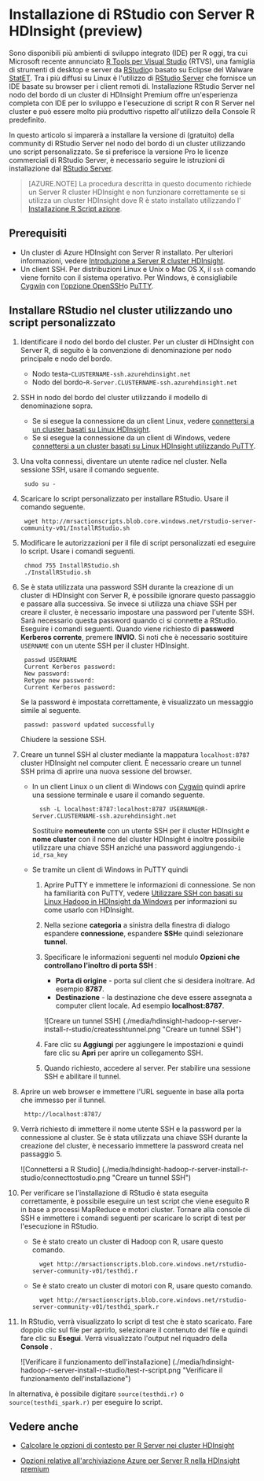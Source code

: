 <properties
    pageTitle="Installare RStudio con Server R HDInsight (preview) | Microsoft Azure"
    description="Come installare RStudio con Server R HDInsight (preview)."
    services="hdinsight"
    documentationCenter=""
    authors="jeffstokes72"
    manager="jhubbard"
    editor="cgronlun"/>

<tags
   ms.service="hdinsight"
   ms.devlang="na"
   ms.topic="article"
   ms.tgt_pltfrm="na"
   ms.workload="big-data"
   ms.date="09/16/2016"
   ms.author="jeffstok"/>


# <a name="installing-rstudio-with-r-server-on-hdinsight-preview"></a>Installazione di RStudio con Server R HDInsight (preview)

Sono disponibili più ambienti di sviluppo integrato (IDE) per R oggi, tra cui Microsoft recente annunciato [R Tools per Visual Studio](https://www.visualstudio.com/en-us/features/rtvs-vs.aspx) (RTVS), una famiglia di strumenti di desktop e server da [RStudio](https://www.rstudio.com/products/rstudio-server/)o basato su Eclipse del Walware [StatET](http://www.walware.de/goto/statet). Tra i più diffusi su Linux è l'utilizzo di [RStudio Server](https://www.rstudio.com/products/rstudio-server/) che fornisce un IDE basate su browser per i client remoti di.  Installazione RStudio Server nel nodo del bordo di un cluster di HDInsight Premium offre un'esperienza completa con IDE per lo sviluppo e l'esecuzione di script R con R Server nel cluster e può essere molto più produttivo rispetto all'utilizzo della Console R predefinito.

In questo articolo si imparerà a installare la versione di (gratuito) della community di RStudio Server nel nodo del bordo di un cluster utilizzando uno script personalizzato. Se si preferisce la versione Pro le licenze commerciali di RStudio Server, è necessario seguire le istruzioni di installazione dal [RStudio Server](https://www.rstudio.com/products/rstudio/download-server/).

> [AZURE.NOTE] La procedura descritta in questo documento richiede un Server R cluster HDInsight e non funzionare correttamente se si utilizza un cluster HDInsight dove R è stato installato utilizzando l' [Installazione R Script azione](hdinsight-hadoop-r-scripts-linux.md).

## <a name="prerequisites"></a>Prerequisiti

* Un cluster di Azure HDInsight con Server R installato. Per ulteriori informazioni, vedere [Introduzione a Server R cluster HDInsight](hdinsight-hadoop-r-server-get-started.md).
* Un client SSH. Per distribuzioni Linux e Unix o Mac OS X, il `ssh` comando viene fornito con il sistema operativo. Per Windows, è consigliabile [Cygwin](http://www.redhat.com/services/custom/cygwin/) con [l'opzione OpenSSH](https://www.youtube.com/watch?v=CwYSvvGaiWU)o [PuTTY](http://www.chiark.greenend.org.uk/~sgtatham/putty/download.html).  


## <a name="install-rstudio-on-the-cluster-using-a-custom-script"></a>Installare RStudio nel cluster utilizzando uno script personalizzato

1. Identificare il nodo del bordo del cluster. Per un cluster di HDInsight con Server R, di seguito è la convenzione di denominazione per nodo principale e nodo del bordo.

    * Nodo testa-`CLUSTERNAME-ssh.azurehdinsight.net`
    * Nodo del bordo-`R-Server.CLUSTERNAME-ssh.azurehdinsight.net` 

2. SSH in nodo del bordo del cluster utilizzando il modello di denominazione sopra. 
 
    * Se si esegue la connessione da un client Linux, vedere [connettersi a un cluster basati su Linux HDInsight](hdinsight-hadoop-linux-use-ssh-unix.md#connect-to-a-linux-based-hdinsight-cluster).
    * Se si esegue la connessione da un client di Windows, vedere [connettersi a un cluster basati su Linux HDInsight utilizzando PuTTY](hdinsight-hadoop-linux-use-ssh-windows.md#connect-to-a-linux-based-hdinsight-cluster).

3. Una volta connessi, diventare un utente radice nel cluster. Nella sessione SSH, usare il comando seguente.

        sudo su -

4. Scaricare lo script personalizzato per installare RStudio. Usare il comando seguente.

        wget http://mrsactionscripts.blob.core.windows.net/rstudio-server-community-v01/InstallRStudio.sh

5. Modificare le autorizzazioni per il file di script personalizzati ed eseguire lo script. Usare i comandi seguenti.

        chmod 755 InstallRStudio.sh
        ./InstallRStudio.sh

6. Se è stata utilizzata una password SSH durante la creazione di un cluster di HDInsight con Server R, è possibile ignorare questo passaggio e passare alla successiva. Se invece si utilizza una chiave SSH per creare il cluster, è necessario impostare una password per l'utente SSH. Sarà necessario questa password quando ci si connette a RStudio. Eseguire i comandi seguenti. Quando viene richiesto di **password Kerberos corrente**, premere **INVIO**.  Si noti che è necessario sostituire `USERNAME` con un utente SSH per il cluster HDInsight.

        passwd USERNAME
        Current Kerberos password:
        New password:
        Retype new password:
        Current Kerberos password:
        
    Se la password è impostata correttamente, è visualizzato un messaggio simile al seguente.

        passwd: password updated successfully


    Chiudere la sessione SSH.

7. Creare un tunnel SSH al cluster mediante la mappatura `localhost:8787` cluster HDInsight nel computer client. È necessario creare un tunnel SSH prima di aprire una nuova sessione del browser.

    * In un client Linux o un client di Windows con [Cygwin](http://www.redhat.com/services/custom/cygwin/) quindi aprire una sessione terminale e usare il comando seguente.

            ssh -L localhost:8787:localhost:8787 USERNAME@R-Server.CLUSTERNAME-ssh.azurehdinsight.net
            
        Sostituire **nomeutente** con un utente SSH per il cluster HDInsight e **nome cluster** con il nome del cluster HDInsight è inoltre possibile utilizzare una chiave SSH anziché una password aggiungendo`-i id_rsa_key`     

    * Se tramite un client di Windows in PuTTY quindi

        1.  Aprire PuTTY e immettere le informazioni di connessione. Se non ha familiarità con PuTTY, vedere [Utilizzare SSH con basati su Linux Hadoop in HDInsight da Windows](hdinsight-hadoop-linux-use-ssh-windows.md) per informazioni su come usarlo con HDInsight.
        2.  Nella sezione **categoria** a sinistra della finestra di dialogo espandere **connessione**, espandere **SSH**e quindi selezionare **tunnel**.
        3.  Specificare le informazioni seguenti nel modulo **Opzioni che controllano l'inoltro di porta SSH** :

            * **Porta di origine** - porta sul client che si desidera inoltrare. Ad esempio **8787**.
            * **Destinazione** - la destinazione che deve essere assegnata a computer client locale. Ad esempio **localhost:8787**.

            ![Creare un tunnel SSH] (./media/hdinsight-hadoop-r-server-install-r-studio/createsshtunnel.png "Creare un tunnel SSH")

        4. Fare clic su **Aggiungi** per aggiungere le impostazioni e quindi fare clic su **Apri** per aprire un collegamento SSH.
        5. Quando richiesto, accedere al server. Per stabilire una sessione SSH e abilitare il tunnel.

8. Aprire un web browser e immettere l'URL seguente in base alla porta che immesso per il tunnel.

        http://localhost:8787/ 

9. Verrà richiesto di immettere il nome utente SSH e la password per la connessione al cluster. Se è stata utilizzata una chiave SSH durante la creazione del cluster, è necessario immettere la password creata nel passaggio 5.

    ![Connettersi a R Studio] (./media/hdinsight-hadoop-r-server-install-r-studio/connecttostudio.png "Creare un tunnel SSH")

10. Per verificare se l'installazione di RStudio è stata eseguita correttamente, è possibile eseguire un test script che viene eseguito R in base a processi MapReduce e motori cluster. Tornare alla console di SSH e immettere i comandi seguenti per scaricare lo script di test per l'esecuzione in RStudio.

    * Se è stato creato un cluster di Hadoop con R, usare questo comando.
        
            wget http://mrsactionscripts.blob.core.windows.net/rstudio-server-community-v01/testhdi.r

    * Se è stato creato un cluster di motori con R, usare questo comando.

            wget http://mrsactionscripts.blob.core.windows.net/rstudio-server-community-v01/testhdi_spark.r

11. In RStudio, verrà visualizzato lo script di test che è stato scaricato. Fare doppio clic sul file per aprirlo, selezionare il contenuto del file e quindi fare clic su **Esegui**. Verrà visualizzato l'output nel riquadro della **Console** .
 
    ![Verificare il funzionamento dell'installazione] (./media/hdinsight-hadoop-r-server-install-r-studio/test-r-script.png "Verificare il funzionamento dell'installazione")

In alternativa, è possibile digitare `source(testhdi.r)` o `source(testhdi_spark.r)` per eseguire lo script.

## <a name="see-also"></a>Vedere anche

- [Calcolare le opzioni di contesto per R Server nei cluster HDInsight](hdinsight-hadoop-r-server-compute-contexts.md)

- [Opzioni relative all'archiviazione Azure per Server R nella HDInsight premium](hdinsight-hadoop-r-server-storage.md)


 
